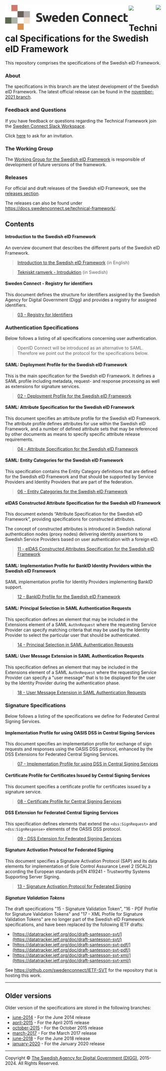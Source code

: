 <p>
<img align="left" src="img/sweden-connect.png"></img>
<img align="right" src="img/digg_centered.png"></img>
</p>
<p>
<img align="center" src="img/transparent.png"></img>
</p>

# Technical Specifications for the Swedish eID Framework

This repository comprises the specifications of the Swedish eID Framework.

### About

The specifications in this branch are the latest development of the Swedish eID Framework. The latest official release
can be found in the [november-2021 branch](https://github.com/swedenconnect/technical-framework/tree/november-2021).

### Feedback and Questions

If you have feedback or questions regarding the Technical Framework join the 
[Sweden Connect Slack Workspace](https://swedenconnect.slack.com).

Click <a href="mailto:martin@idsec.se?subject= I would like to join the SwedenConnect Slack Workspace">here</a> to ask for an invitation.

### The Working Group

The [Working Group for the Swedish eID Framework](working-group/wg.md) is responsible of development of future versions of the framework. 

### Releases

For official and draft releases of the Swedish eID Framework, see the [releases section](https://github.com/swedenconnect/technical-framework/releases).

The releases can also be found under <https://docs.swedenconnect.se/technical-framework/>.

## Contents

#### Introduction to the Swedish eID Framework

An overview document that describes the different parts of the Swedish eID Framework.

> [Introduction to the Swedish eID Framework](00%20-%20Swedish%20eID%20Framework%20-%20Introduction.md) (in English)

> [Tekniskt ramverk - Introduktion](00%20-%20Tekniskt%20ramverk%20-%20Introduktion.md) (in Swedish)

#### Sweden Connect - Registry for identifiers

This document defines the structure for identifiers assigned by the Swedish Agency for Digital Government (Digg) and provides a registry for assigned identifiers.

> [03 - Registry for Identifiers](03%20-%20Registry%20for%20Identifiers.md)

### Authentication Specifications

Below follows a listing of all specifications concerning user authentication.

> OpenID Connect will be introduced as an alternative to SAML. Therefore we point out the protocol for the specifications below.

#### SAML: Deployment Profile for the Swedish eID Framework

This is the main specification for the Swedish eID Framework. It defines a SAML profile including metadata, request- and response processing as well as extensions for signature services.

> [02 - Deployment Profile for the Swedish eID Framework](02%20-%20Deployment%20Profile%20for%20the%20Swedish%20eID%20Framework.md)

#### SAML: Attribute Specification for the Swedish eID Framework

This document specifies an attribute profile for the Swedish eID Framework. The attribute profile defines attributes for use within the Swedish eID Framework, and a number of defined attribute sets that may be referenced by other documents as means to specify specific attribute release requirements.

> [04 - Attribute Specification for the Swedish eID Framework](04%20-%20Attribute%20Specification%20for%20the%20Swedish%20eID%20Framework.md)

#### SAML: Entity Categories for the Swedish eID Framework

This specification contains the Entity Category definitions that are defined for the Swedish eID Framework and that should be supported by Service Providers and Identity Providers that are part of the federation.

> [06 - Entity Categories for the Swedish eID Framework](06%20-%20Entity%20Categories%20for%20the%20Swedish%20eID%20Framework.md)

#### eIDAS Constructed Attribute Specification for the Swedish eID Framework

This document extends “Attribute Specification for the Swedish eID Framework”, providing specifications for constructed attributes.

The concept of constructed attributes is introduced in Swedish national authentication nodes (proxy nodes) delivering identity assertions to Swedish Service Providers based on user authentication with a foreign eID.

> [11 - eIDAS Constructed Attributes Specification for the Swedish eID Framework](11%20-%20eIDAS%20Constructed%20Attributes%20Specification%20for%20the%20Swedish%20eID%20Framework.md)

#### SAML: Implementation Profile for BankID Identity Providers within the Swedish eID Framework

SAML implementation profile for Identity Providers implementing BankID support.

> [12 - BankID Profile for the Swedish eID Framework](12%20-%20BankID%20Profile%20for%20the%20Swedish%20eID%20Framework.md)

#### SAML: Principal Selection in SAML Authentication Requests

This specification defines an element that may be included in the Extensions element of a SAML `AuthnRequest` where the requesting Service Provider can specify matching criteria that may be used by the Identity Provider to select the particular user that should be authenticated.

> [14 - Principal Selection in SAML Authentication Requests](14%20-%20Principal%20Selection%20in%20SAML%20Authentication%20Requests.md)

#### SAML: User Message Extension in SAML Authentication Requests

This specification defines an element that may be included in the Extensions element of a SAML `AuthnRequest` where the requesting Service Provider can specify a "user message" that is to be displayed for the user by the Identity Provider during the authentication phase.

> [18 - User Message Extension in SAML Authentication Requests](18%20-%20User%20Message%20Extension%20in%20SAML%20Authentication%20Requests.md)

### Signature Specifications

Below follows a listing of the specifications we define for Federated Central Signing Services.

#### Implementation Profile for using OASIS DSS in Central Signing Services

This document specifies an implementation profile for exchange of sign requests and responses using the OASIS DSS protocol, enhanced by the DSS Extensions for Federated Central Signing Services.

> [07 - Implementation Profile for using DSS in Central Signing Services](07%20-%20Implementation%20Profile%20for%20using%20DSS%20in%20Central%20Signing%20Services.md)

#### Certificate Profile for Certificates Issued by Central Signing Services

This document specifies a certificate profile for certificates issued by a signature service.

> [08 - Certificate Profile for Central Signing Services](08%20-%20Certificate%20Profile%20for%20Central%20Signing%20Services.md)

#### DSS Extension for Federated Central Signing Services

This specification defines elements that extend the `<dss:SignRequest>` and `<dss:SignResponse>` elements of the OASIS DSS protocol.

> [09 - DSS Extension for Federated Signing Services](09%20-%20DSS%20Extension%20for%20Federated%20Signing%20Services.md)

#### Signature Activation Protocol for Federated Signing

This document specifies a Signature Activation Protocol (SAP) and its data elements for implementation of Sole Control Assurance Level 2 (SCAL2) according the European standards prEN 419241 - Trustworthy Systems Supporting Server Signing.

> [13 - Signature Activation Protocol for Federated Signing](13%20-%20Signature%20Activation%20Protocol.md)

#### *Signature Validation Tokens*

The draft specifications "15 - Signature Validation Token", "16 - PDF Profile for Signature Validation Tokens" and "17 - XML Profile for Signature Validation Tokens" are no longer part of the Swedish eID Framework specifications, and have been replaced by the following IETF drafts:

- [https://datatracker.ietf.org/doc/draft-santesson-svt/](https://datatracker.ietf.org/doc/draft-santesson-svt/)
- [https://datatracker.ietf.org/doc/draft-santesson-svt-pdf/](https://datatracker.ietf.org/doc/draft-santesson-svt-pdf/)
- [https://datatracker.ietf.org/doc/draft-santesson-svt-xml/](https://datatracker.ietf.org/doc/draft-santesson-svt-xml/)

See https://github.com/swedenconnect/IETF-SVT for the repository that is hosting this work.

---

## Older versions

Older version of the specifications are stored in the following branches:

+ [june-2014](https://github.com/swedenconnect/technical-framework/tree/june-2014) - For the June 2014 release
+ [april-2015](https://github.com/swedenconnect/technical-framework/tree/april-2015) - For the April 2015 release
+ [october-2015](https://github.com/swedenconnect/technical-framework/tree/october-2015) - For the October 2015 release
+ [march-2017](https://github.com/swedenconnect/technical-framework/tree/march-2017) - For the March 2017 release
+ [june-2018](https://github.com/swedenconnect/technical-framework/tree/june-2018) - For the June 2018 release
+ [january-2020](https://github.com/swedenconnect/technical-framework/tree/january-2020) - For the January 2020 release

---

Copyright &copy; [The Swedish Agency for Digital Government (DIGG)](https://www.digg.se), 2015-2024. All Rights Reserved.
